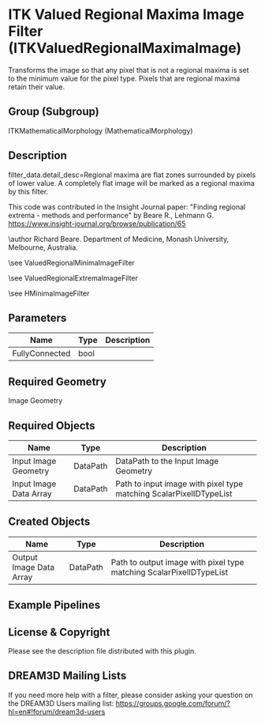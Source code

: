 # ITK Valued Regional Maxima Image Filter (ITKValuedRegionalMaximaImage)

Transforms the image so that any pixel that is not a regional maxima is set to the minimum value for the pixel type. Pixels that are regional maxima retain their value.

## Group (Subgroup)

ITKMathematicalMorphology (MathematicalMorphology)

## Description

filter_data.detail_desc=Regional maxima are flat zones surrounded by pixels of lower value. A completely flat image will be marked as a regional maxima by this filter.

This code was contributed in the Insight Journal paper: "Finding regional extrema - methods and performance" by Beare R., Lehmann G. https://www.insight-journal.org/browse/publication/65 

\author Richard Beare. Department of Medicine, Monash University, Melbourne, Australia.


\see ValuedRegionalMinimaImageFilter 


\see ValuedRegionalExtremaImageFilter 


\see HMinimaImageFilter

## Parameters

| Name | Type | Description |
|------|------|-------------|
| FullyConnected | bool |  |

## Required Geometry

Image Geometry

## Required Objects

| Name |Type | Description |
|-----|------|-------------|
| Input Image Geometry | DataPath | DataPath to the Input Image Geometry |
| Input Image Data Array | DataPath | Path to input image with pixel type matching ScalarPixelIDTypeList |

## Created Objects

| Name |Type | Description |
|-----|------|-------------|
| Output Image Data Array | DataPath | Path to output image with pixel type matching ScalarPixelIDTypeList |

## Example Pipelines


## License & Copyright

Please see the description file distributed with this plugin.


## DREAM3D Mailing Lists

If you need more help with a filter, please consider asking your question on the DREAM3D Users mailing list:
https://groups.google.com/forum/?hl=en#!forum/dream3d-users



